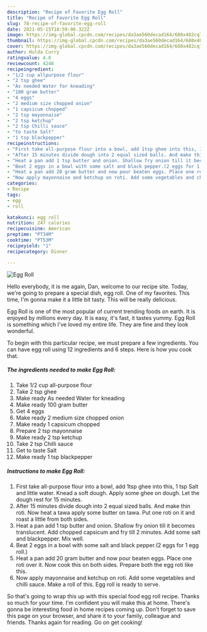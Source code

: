 ```yaml
---
description: "Recipe of Favorite Egg Roll"
title: "Recipe of Favorite Egg Roll"
slug: 78-recipe-of-favorite-egg-roll
date: 2021-05-15T18:59:06.322Z
image: https://img-global.cpcdn.com/recipes/da3ae560decad164/680x482cq70/egg-roll-recipe-main-photo.jpg
thumbnail: https://img-global.cpcdn.com/recipes/da3ae560decad164/680x482cq70/egg-roll-recipe-main-photo.jpg
cover: https://img-global.cpcdn.com/recipes/da3ae560decad164/680x482cq70/egg-roll-recipe-main-photo.jpg
author: Hulda Curry
ratingvalue: 4.6
reviewcount: 4248
recipeingredient:
- "1/2 cup allpurpose flour"
- "2 tsp ghee"
- "As needed Water for kneading"
- "100 gram butter"
- "4 eggs"
- "2 medium size chopped onion"
- "1 capsicum chopped"
- "2 tsp mayonnaise"
- "2 tsp ketchup"
- "2 tsp Chilli sauce"
- "to taste Salt"
- "1 tsp blackpepper"
recipeinstructions:
- "First take all-purpose flour into a bowl, add 1tsp ghee into this, 1 tsp Salt and little water. Knead a soft dough. Apply some ghee on dough. Let the dough rest for 15 minutes."
- "After 15 minutes divide dough into 2 equal sized balls. And make thin roti. Now heat a tawa apply some butter on tawa. Put one roti on it and roast a little from both sides."
- "Heat a pan add 1 tsp butter and onion. Shallow fry onion till it becomes translucent. Add chopped capsicum and fry till 2 minutes. Add some salt and blackpepper. Mix well."
- "Beat 2 eggs in a bowl with some salt and black pepper.(2 eggs for 1 egg roll.)"
- "Heat a pan add 20 gram butter and now pour beaten eggs. Place one roti over it. Now cook this on both sides. Prepare both the egg roti like this."
- "Now apply mayonnaise and ketchup on roti. Add some vegetables and chilli sauce. Make a roll of this. Egg roll is ready to serve."
categories:
- Recipe
tags:
- egg
- roll

katakunci: egg roll 
nutrition: 247 calories
recipecuisine: American
preptime: "PT34M"
cooktime: "PT53M"
recipeyield: "1"
recipecategory: Dinner

---
```



![Egg Roll](https://img-global.cpcdn.com/recipes/da3ae560decad164/680x482cq70/egg-roll-recipe-main-photo.jpg)

Hello everybody, it is me again, Dan, welcome to our recipe site. Today, we're going to prepare a special dish, egg roll. One of my favorites. This time, I'm gonna make it a little bit tasty. This will be really delicious.



Egg Roll is one of the most popular of current trending foods on earth. It is enjoyed by millions every day. It is easy, it's fast, it tastes yummy. Egg Roll is something which I've loved my entire life. They are fine and they look wonderful.


To begin with this particular recipe, we must prepare a few ingredients. You can have egg roll using 12 ingredients and 6 steps. Here is how you cook that.

<!--inarticleads1-->

##### The ingredients needed to make Egg Roll:

1. Take 1/2 cup all-purpose flour
1. Take 2 tsp ghee
1. Make ready As needed Water for kneading
1. Make ready 100 gram butter
1. Get 4 eggs
1. Make ready 2 medium size chopped onion
1. Make ready 1 capsicum chopped
1. Prepare 2 tsp mayonnaise
1. Make ready 2 tsp ketchup
1. Take 2 tsp Chilli sauce
1. Get to taste Salt
1. Make ready 1 tsp blackpepper




<!--inarticleads2-->

##### Instructions to make Egg Roll:

1. First take all-purpose flour into a bowl, add 1tsp ghee into this, 1 tsp Salt and little water. Knead a soft dough. Apply some ghee on dough. Let the dough rest for 15 minutes.
1. After 15 minutes divide dough into 2 equal sized balls. And make thin roti. Now heat a tawa apply some butter on tawa. Put one roti on it and roast a little from both sides.
1. Heat a pan add 1 tsp butter and onion. Shallow fry onion till it becomes translucent. Add chopped capsicum and fry till 2 minutes. Add some salt and blackpepper. Mix well.
1. Beat 2 eggs in a bowl with some salt and black pepper.(2 eggs for 1 egg roll.)
1. Heat a pan add 20 gram butter and now pour beaten eggs. Place one roti over it. Now cook this on both sides. Prepare both the egg roti like this.
1. Now apply mayonnaise and ketchup on roti. Add some vegetables and chilli sauce. Make a roll of this. Egg roll is ready to serve.




So that's going to wrap this up with this special food egg roll recipe. Thanks so much for your time. I'm confident you will make this at home. There's gonna be interesting food in home recipes coming up. Don't forget to save this page on your browser, and share it to your family, colleague and friends. Thanks again for reading. Go on get cooking!
